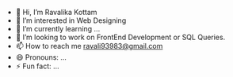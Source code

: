 - 👋 Hi, I’m Ravalika Kottam
- 👀 I’m interested in Web Designing
- 🌱 I’m currently learning ...
- 💞️ I’m looking to work on FrontEnd Development or SQL Queries.
- 📫 How to reach me ravali93983@gmail.com
- 😄 Pronouns: ...
- ⚡ Fun fact: ...

<!---
ravali93983/ravali93983 is a ✨ special ✨ repository because its `README.md` (this file) appears on your GitHub profile.
You can click the Preview link to take a look at your changes.
--->
